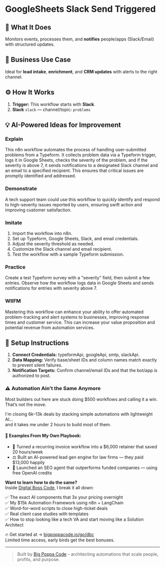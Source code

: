 # GoogleSheets Slack Send Triggered
  ## 🚀 What It Does
  Monitors events, processes them, and **notifies** people/apps (Slack/Email) with structured updates.
  
  ## 💼 Business Use Case
  Ideal for **lead intake**, **enrichment**, and **CRM updates** with alerts to the right channel.
  
  ## ⚙️ How It Works
  1. **Trigger:** This workflow starts with **Slack**.
  2. **Slack** `slack` — channel/topic: `problems`
  
  ## 💡 AI-Powered Ideas for Improvement
  ### Explain
This n8n workflow automates the process of handling user-submitted problems from a Typeform. It collects problem data via a Typeform trigger, logs it in Google Sheets, checks the severity of the problem, and if the severity is above 7, it sends notifications to a designated Slack channel and an email to a specified recipient. This ensures that critical issues are promptly identified and addressed.

### Demonstrate
A tech support team could use this workflow to quickly identify and respond to high-severity issues reported by users, ensuring swift action and improving customer satisfaction.

### Imitate
1. Import the workflow into n8n.
2. Set up Typeform, Google Sheets, Slack, and email credentials.
3. Adjust the severity threshold as needed.
4. Customize the Slack channel and email recipient.
5. Test the workflow with a sample Typeform submission.

### Practice
Create a test Typeform survey with a "severity" field, then submit a few entries. Observe how the workflow logs data in Google Sheets and sends notifications for entries with severity above 7.

### WIIFM
Mastering this workflow can enhance your ability to offer automated problem-tracking and alert systems to businesses, improving response times and customer service. This can increase your value proposition and potential revenue from automation services.
  
  ## 🔧 Setup Instructions
  1. **Connect Credentials:** typeformApi, googleApi, smtp, slackApi.
2. **Data Mapping:** Verify base/sheet IDs and column names match exactly to prevent silent failures.
3. **Notification Targets:** Confirm channel/email IDs and that the bot/app is authorized to post.
  
### ⚠️ Automation Ain’t the Same Anymore

Most builders out here are stuck doing $500 workflows and calling it a win.  
That’s not the move.  

I'm closing $6k–$13k deals by stacking simple automations with lightweight AI...  
and it takes me under 2 hours to build most of them.

#### 🧠 Examples From My Own Playbook:
- 🔁 Turned a recurring invoice workflow into a $6,000 retainer that saved 20 hours/week  
- ⚖️ Built an AI-powered lead gen engine for law firms — they paid $13,000 happily  
- 🚀 Launched an SEO agent that outperforms funded companies — using free OpenAI credits  

**Want to learn how to do the same?**  
Inside [Digital Boss Code](https://bigpoppacode.io/go/dbc), I break it all down:

✅ The exact AI components that 3x your pricing overnight  
✅ My $15k Automation Framework using n8n + LangChain  
✅ Word-for-word scripts to close high-ticket deals  
✅ Real client case studies with templates  
✅ How to stop looking like a tech VA and start moving like a Solution Architect  

🔥 Get started at → [bigpoppacode.io/go/dbc](https://bigpoppacode.io/go/dbc)  
Limited time access, early birds get the best bonuses.

---
> Built by [Big Poppa Code](https://bigpoppacode.io) – architecting automations that scale people, profits, and purpose.
  